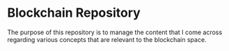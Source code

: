 # Blockchain Repository
The purpose of this repository is to manage the content that I come across regarding various concepts that are relevant to the blockchain space.
